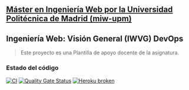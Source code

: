 ## [Máster en Ingeniería Web por la Universidad Politécnica de Madrid (miw-upm)](http://miw.etsisi.upm.es)
## Ingeniería Web: Visión General (IWVG) DevOps
> Este proyecto es una Plantilla de apoyo docente de la asignatura.

### Estado del código
[![CI](https://github.com/jcmquintero/iwvg-devops-marquez-juancarlos/actions/workflows/ci.yml/badge.svg?branch=develop)](https://github.com/jcmquintero/iwvg-devops-marquez-juancarlos/actions/workflows/ci.yml)
[![Quality Gate Status](https://sonarcloud.io/api/project_badges/measure?project=iwvg-devops-marquez-juancarlos&metric=alert_status)](https://sonarcloud.io/summary/new_code?id=iwvg-devops-marquez-juancarlos)
[![Heroku broken](https://iwvg-devops-marquez-juancarlos.herokuapp.com/system/version-badge)](https://iwvg-devops-marquez-juancarlos.herokuapp.com/swagger-ui.html)